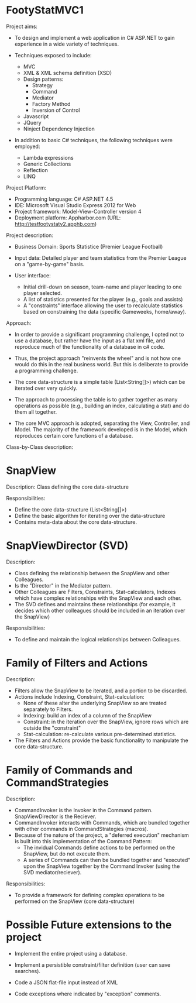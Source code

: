 FootyStatMVC1
=============

Project aims:

  - To design and implement a web application in C# ASP.NET to gain experience in a wide variety of techniques.

  - Techniques exposed to include:
    - MVC
    - XML & XML schema definition (XSD)
    - Design patterns:
        - Strategy
        - Command
        - Mediator
        - Factory Method
        - Inversion of Control
    - Javascript
    - JQuery
    - Ninject Dependency Injection

  - In addition to basic C# techniques, the following techniques were employed:
    - Lambda expressions
    - Generic Collections
    - Reflection
    - LINQ 

Project Platform:

 - Programming language: C# ASP.NET 4.5
 - IDE: Microsoft Visual Studio Express 2012 for Web
 - Project framework: Model-View-Controller version 4
 - Deployment platform: Appharbor.com (URL: http://testfootystatv2.apphb.com)

Project description:

  - Business Domain: Sports Statistice (Premier League Football)
  
  - Input data: Detailed player and team statistics from the Premier League on a "game-by-game" basis.
  
  - User interface:
    - Initial drill-down on season, team-name and player leading to one player selected.
    - A list of statistics presented for the player (e.g., goals and assists)
    - A "constraints" interface allowing the user to recalculate statistics based on constraining the data (specific Gameweeks, home/away).
    
Approach:

  - In order to provide a significant programming challenge, I opted not to use a database, but rather have the input as a flat xml file, and reproduce much of the functionality of a database in c# code.
  
  - Thus, the project approach "reinvents the wheel" and is not how one would do this in the real business world. But this is deliberate to provide a programming challenge.
  
  - The core data-structure is a simple table (List<String[]>) which can be iterated over very quickly.
  
  - The approach to processing the table is to gather together as many operations as possible (e.g., building an index, calculating a stat) and do them all together.
  
  - The core MVC approach is adopted, separating the View, Controller, and Model. The majority of the framework developed is in the Model, which reproduces certain core functions of a database.
  
Class-by-Class description:

SnapView
========

Description: Class defining the core data-structure

Responsibilities:
  - Define the core data-structure (List<String[]>)
  - Define the basic algorithm for iterating over the data-structure
  - Contains meta-data about the core data-structure.
  

SnapViewDirector (SVD)
======================

Description: 
  - Class defining the relationship between the SnapView and other Colleagues. 
  - Is the "Director" in the Mediator pattern.
  - Other Colleagues are Filters, Constraints, Stat-calculators, Indexes which have complex relationships with the SnapView and each other.
  - The SVD defines and maintains these relationships (for example, it decides which other colleagues should be included in an iteration over the SnapView)
  
Responsibilities:
  - To define and maintain the logical relationships between Colleagues.
  
Family of Filters and Actions
=============================

Description:
  - Filters allow the SnapView to be iterated, and a portion to be discarded.
  - Actions include Indexing, Constraint, Stat-calculation:
      - None of these alter the underlying SnapView so are treated separately to Filters.
      - Indexing: build an index of a column of the SnapView
      - Constraint: in the iteration over the SnapView, ignore rows which are outside the "constraint"
      - Stat-calculation: re-calculate various pre-determined statistics.
  - The Filters and Actions provide the basic functionality to manipulate the core data-structure.
  
Family of Commands and CommandStrategies
========================================

Description:
  - CommandInvoker is the Invoker in the Command pattern. SnapViewDirector is the Reciever.
  - CommandInvoker interacts with Commands, which are bundled together with other commands in CommandStrategies (macros).
  - Because of the nature of the project, a "deferred execution" mechanism is built into this implementation of the Command Pattern:
    - The invidual Commands define actions to be performed on the SnapView, but do not execute them.
    - A series of Commands can then be bundled together and "executed" upon the SnapView together by the Command Invoker (using the SVD mediator/reciever).
    
Responsibilities:
  - To provide a framework for defining complex operations to be performed on the SnapView (core data-structure)
  


Possible Future extensions to the project
=========================================
  
  - Implement the entire project using a database.
  
  - Implement a persistible constraint/filter definition (user can save searches).
  
  - Code a JSON flat-file input instead of XML
  
  - Code exceptions where indicated by "exception" comments.
